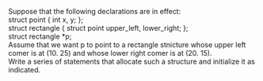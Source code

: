 Suppose that the following declarations are in effect:<br>
struct point { int x, y; };<br>
struct rectangle { struct point upper_left, lower_right; };<br>
struct rectangle *p;<br>
Assume that we want p to point to a rectangle stnicture whose upper left comer is at (10. 25) and whose lower right comer is at (20. 15).<br>
Write a series of statements that allocate such a structure and initialize it as indicated.
